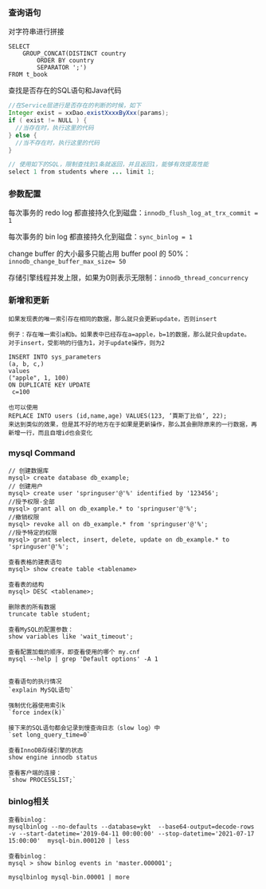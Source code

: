 

### 查询语句

对字符串进行拼接

```mysql
SELECT 
    GROUP_CONCAT(DISTINCT country
        ORDER BY country
        SEPARATOR ';')
FROM t_book
```

查找是否存在的SQL语句和Java代码

```java
//在Service层进行是否存在的判断的时候，如下
Integer exist = xxDao.existXxxxByXxx(params);
if ( exist != NULL ) {
  //当存在时，执行这里的代码
} else {
  //当不存在时，执行这里的代码
}

// 使用如下的SQL，限制查找到1条就返回，并且返回1，能够有效提高性能
select 1 from students where ... limit 1;
```

### 参数配置

每次事务的 redo log 都直接持久化到磁盘：`innodb_flush_log_at_trx_commit = 1`

每次事务的 bin log 都直接持久化到磁盘：`sync_binlog = 1`

change buffer 的大小最多只能占用 buffer pool 的 50%：`innodb_change_buffer_max_size= 50`

存储引擎线程并发上限，如果为0则表示无限制：`innodb_thread_concurrency`

### 新增和更新
```mysql
如果发现表的唯一索引存在相同的数据，那么就只会更新update，否则insert

例子：存在唯一索引a和b。如果表中已经存在a=apple，b=1的数据，那么就只会update。
对于insert，受影响的行值为1，对于update操作，则为2

INSERT INTO sys_parameters
(a, b, c,)
values
("apple", 1, 100)
ON DUPLICATE KEY UPDATE
 c=100

也可以使用
REPLACE INTO users (id,name,age) VALUES(123, ‘賈斯丁比伯‘, 22);
来达到类似的效果，但是其不好的地方在于如果是更新操作，那么其会删除原来的一行数据，再新增一行，而且自增id也会变化
```

### mysql Command
```mysql
// 创建数据库
mysql> create database db_example; 
// 创建用户
mysql> create user 'springuser'@'%' identified by '123456'; 
//授予权限-全部
mysql> grant all on db_example.* to 'springuser'@'%'; 
//撤销权限
mysql> revoke all on db_example.* from 'springuser'@'%';
//授予特定的权限
mysql> grant select, insert, delete, update on db_example.* to 'springuser'@'%';

查看表格的建表语句
mysql> show create table <tablename>

查看表的结构
mysql> DESC <tablename>;

删除表的所有数据
truncate table student;

查看MySQL的配置参数：
show variables like 'wait_timeout';

查看配置加载的顺序，即查看使用的哪个 my.cnf
mysql --help | grep 'Default options' -A 1


查看语句的执行情况
`explain MySQL语句`

强制优化器使用索引k
`force index(k)`

接下来的SQL语句都会记录到慢查询日志（slow log）中
`set long_query_time=0`

查看InnoDB存储引擎的状态
show engine innodb status

查看客户端的连接：
`show PROCESSLIST;`
```



### binlog相关

```mysql
查看binlog：
mysqlbinlog --no-defaults --database=ykt  --base64-output=decode-rows -v --start-datetime='2019-04-11 00:00:00' --stop-datetime='2021-07-17 15:00:00'  mysql-bin.000120 | less

查看binlog：
mysql > show binlog events in 'master.000001';

mysqlbinlog mysql-bin.00001 | more
```
